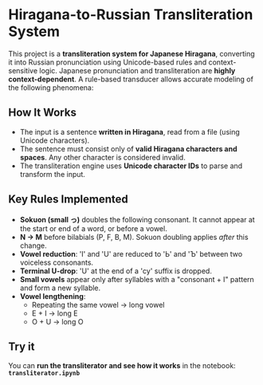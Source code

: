 # Hiragana-to-Russian Transliteration System

This project is a **transliteration system for Japanese Hiragana**, converting it into Russian pronunciation using Unicode-based rules and context-sensitive logic.
Japanese pronunciation and transliteration are **highly context-dependent**. A rule-based transducer allows accurate modeling of the following phenomena:


## How It Works

- The input is a sentence **written in Hiragana**, read from a file (using Unicode characters).
- The sentence must consist only of **valid Hiragana characters and spaces**. Any other character is considered invalid.
- The transliteration engine uses **Unicode character IDs** to parse and transform the input.



## Key Rules Implemented

- **Sokuon (small っ)** doubles the following consonant. It cannot appear at the start or end of a word, or before a vowel.
- **N → M** before bilabials (P, F, B, M). Sokuon doubling applies *after* this change.
- **Vowel reduction**: 'I' and 'U' are reduced to 'Ь' and 'Ъ' between two voiceless consonants.
- **Terminal U-drop**: 'U' at the end of a 'су' suffix is dropped.
- **Small vowels** appear only after syllables with a "consonant + I" pattern and form a new syllable.
- **Vowel lengthening**:
  - Repeating the same vowel → long vowel  
  - E + I → long E  
  - O + U → long O  



## Try it

You can **run the transliterator and see how it works** in the notebook:  
**`transliterator.ipynb`**
